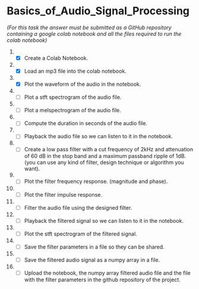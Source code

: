 # Basics_of_Audio_Signal_Processing

*(For this task the answer must be submitted as a GitHub repository containing a google colab notebook and all the files required to run the colab notebook)*

01. - [x] Create a Colab Notebook. 
02. - [x] Load an mp3 file into the colab notebook.
03. - [x] Plot the waveform of the audio in the notebook.
04. - [ ] Plot a stft spectrogram of the audio file.
05. - [ ] Plot a melspectrogram of the audio file.
06. - [ ] Compute the duration in seconds of the audio file.
07. - [ ] Playback the audio file so we can listen to it in the notebook.
08. - [ ] Create a low pass filter with a cut frequency of 2kHz and attenuation of 60 dB in the stop band and a maximum passband ripple of 1dB. (you can use any kind of filter, design technique or algorithm you want).
09. - [ ] Plot the filter frequency response. (magnitude and phase).
10. - [ ] Plot the filter impulse response.
11. - [ ] Filter the audio file using the designed filter.
12. - [ ] Playback the filtered signal so we can listen to it in the notebook.
13. - [ ] Plot the stft spectrogram of the filtered signal.
14. - [ ] Save the filter parameters in a file so they can be shared.
15. - [ ] Save the filtered audio signal as a numpy array in a file.
16. - [ ] Upload the notebook, the numpy array filtered audio file and the file with the filter parameters in the github repository of the project.
